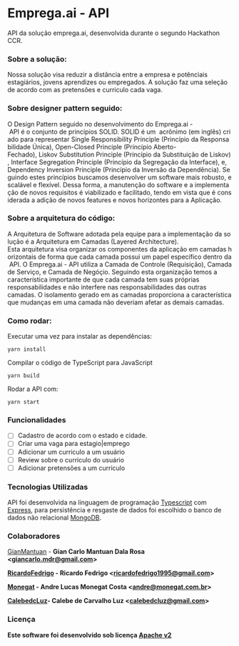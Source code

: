 # Emprega.ai - API

API da solução emprega.ai, desenvolvida durante o segundo Hackathon CCR.

### Sobre a solução:

Nossa solução visa reduzir a distância entre a empresa e potênciais estagiários, jovens aprendizes ou empregados.
A solução faz uma seleção de acordo com as pretensões e curriculo cada vaga.

### Sobre designer pattern seguido: 

O Design Pattern seguido no desenvolvimento do Emprega.ai - API é o conjunto de princípios SOLID. SOLID é um  acrônimo (em inglês) criado para representar Single Responsibility Principle (Princípio da Responsabilidade Única), Open-Closed Principle (Princípio Aberto-Fechado), Liskov Substitution Principle (Princípio da Substituição de Liskov), Interface Segregation Principle (Princípio da Segregação da Interface), e, Dependency Inversion Principle (Princípio da Inversão da Dependência). Seguindo estes princípios buscamos desenvolver um software mais robusto, escalável e flexível. Dessa forma, a manutenção do software e a implementação de novos requisitos é viabilizado e facilitado, tendo em vista que é considerada a adição de novos features e novos horizontes para a Aplicação.

### Sobre a arquitetura do código:

A Arquitetura de Software adotada pela equipe para a implementação da solução é a Arquitetura em Camadas (Layered Architecture). Esta arquitetura visa organizar os componentes da aplicação em camadas horizontais de forma que cada camada possui um papel específico dentro da API. O Emprega.ai - API utiliza a Camada de Controle (Requisição), Camada de Serviço, e Camada de Negóçio. Seguindo esta organização temos a característica importante de que cada camada tem suas próprias responsabilidades e não interfere nas responsabilidades das outras camadas. O isolamento gerado em as camadas proporciona a característica que mudanças em uma camada não deveriam afetar as demais camadas.

### Como rodar:
Executar uma vez para instalar as dependências:
```
yarn install
```
Compilar o código de TypeScript para JavaScript 
```
yarn build
```
Rodar a API com:
```
yarn start
``` 
### Funcionalidades

- [ ] Cadastro de acordo com o estado e cidade.
- [ ] Criar uma vaga para estagio|emprego
- [ ] Adicionar um curriculo a um usuário
- [ ] Review sobre o curriculo do usuário
- [ ] Adicionar pretensões a um curriculo

### Tecnologias Utilizadas

API foi desenvolvida na linguagem de programação [Typescript](https://www.typescriptlang.org/) com [Express](https://expressjs.com/), para persistência e resgaste de dados foi escolhido o banco de dados não relacional [MongoDB](https://www.mongodb.com/). 

### Colaboradores

[GianMantuan](https://github.com/GianMantuan) - <b>Gian Carlo Mantuan Dala Rosa <<giancarlo.mdr@gmail.com>>

[RicardoFedrigo](https://github.com/RicardoFedrigo) - <b>Ricardo Fedrigo  <<ricardofedrigo1995@gmail.com>> 

[Monegat](https://github.com/Monegat) - <b>Andre Lucas Monegat Costa <<andre@monegat.com.br>>

[CalebedcLuz](https://github.com/CalebedcLuz)- Calebe de Carvalho Luz <<calebedcluz@gmail.com>>

### Licença

Este software foi desenvolvido sob licença [Apache v2](https://www.apache.org/licenses/LICENSE-2.0)




